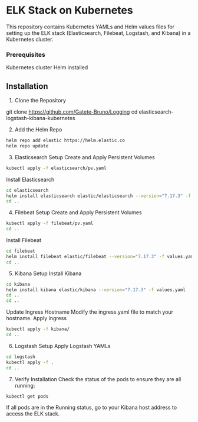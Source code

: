 
# ELK Stack on Kubernetes
This repository contains Kubernetes YAMLs and Helm values files for setting up the ELK stack (Elasticsearch, Filebeat, Logstash, and Kibana) in a Kubernetes cluster.

### Prerequisites
Kubernetes cluster
Helm installed

## Installation
1. Clone the Repository

git clone https://github.com/Gatete-Bruno/Logging
cd elasticsearch-logstash-kibana-kubernetes

2. Add the Helm Repo

```bash
helm repo add elastic https://helm.elastic.co
helm repo update
```

3. Elasticsearch Setup
Create and Apply Persistent Volumes
```bash
kubectl apply -f elasticsearch/pv.yaml
```

Install Elasticsearch
```bash
cd elasticsearch
helm install elasticsearch elastic/elasticsearch --version="7.17.3" -f values.yaml
cd ..
```

4. Filebeat Setup
Create and Apply Persistent Volumes
```bash
kubectl apply -f filebeat/pv.yaml
cd ..
```
Install Filebeat
```bash
cd filebeat
helm install filebeat elastic/filebeat --version="7.17.3" -f values.yaml
cd ..
```

5. Kibana Setup
Install Kibana
```bash
cd kibana
helm install kibana elastic/kibana --version="7.17.3" -f values.yaml
cd ..
cd ..
```

Update Ingress Hostname
Modify the ingress.yaml file to match your hostname.
Apply Ingress
```bash
kubectl apply -f kibana/
cd ..
```

6. Logstash Setup
Apply Logstash YAMLs
```bash
cd logstash
kubectl apply -f .
cd ..
```
7. Verify Installation
Check the status of the pods to ensure they are all running:

```bash
kubectl get pods
```
If all pods are in the Running status, go to your Kibana host address to access the ELK stack.

